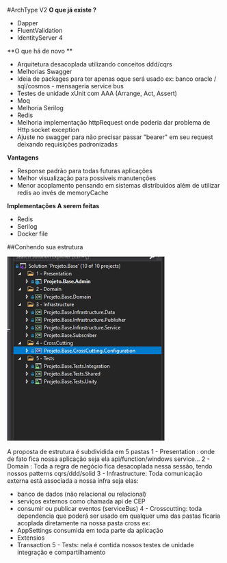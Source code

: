 #ArchType V2
**O que já existe ?**
 - Dapper
 - FluentValidation
 - IdentityServer 4

**O que há de novo **

 - Arquitetura desacoplada utilizando conceitos ddd/cqrs 
 - Melhorias Swagger
 - Ideia de packages para ter apenas oque será usado ex: banco oracle / sql/cosmos - mensageria service bus
 - Testes de unidade xUnit com AAA (Arrange, Act, Assert)<br>
 - Moq
 - Melhoria Serilog
 - Redis
 - Melhoria implementação httpRequest onde poderia dar problema de Http socket exception
 - Ajuste no swagger para não precisar passar "bearer" em seu request deixando requisições padronizadas
 
 **Vantagens**
 
 - Response padrão para todas futuras aplicações
 - Melhor visualização para possiveis manutenções
 - Menor acoplamento pensando em sistemas distribuidos além de utilizar redis ao invés de memoryCache
 
 **Implementações A serem feitas**
 
 - Redis
 - Serilog
 - Docker file
 
 
##Conhendo sua estrutura

![alt text](EstruturaGeral.png)

A proposta de estrutura é subdividida em 5 pastas
1 - Presentation : onde de fato fica nossa aplicação seja ela api/function/windows service...
2 - Domain : Toda a regra de negócio fica desacoplada nessa sessão, tendo nossos patterns cqrs/ddd/solid
3 - Infrastructure: Toda comunicação externa  está associada a nossa infra seja elas:
 - banco de dados (não relacional ou relacional)
 - serviços externos como chamada api de CEP
 - consumir ou publicar eventos (serviceBus)
4 - Crosscutting: toda dependencia que poderá ser  usado em qualquer uma das pastas ficaria acoplada diretamente na nossa pasta cross 
ex:
 - AppSettings consumida em toda parte da aplicação
 - Extensios
 - Transaction
 5 - Tests: nela é contida nossos testes de unidade integração e compartilhamento